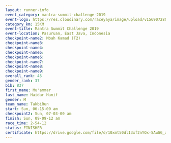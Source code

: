 ```yaml
---
layout: runner-info 
event_category: mantra-summit-challenge-2019 
event-logo: https://res.cloudinary.com/raceyaya/image/upload/v1569072809/logo/mantra-image_segrbx.jpg
category_km: 15KM 
event-title: Mantra Summit Challenge 2019 
event-location: Pasuruan, East Java, Indonesia 
checkpoint-name2: Mbah Kamad (T2) 
checkpoint-name3: 
checkpoint-name4: 
checkpoint-name5: 
checkpoint-name6: 
checkpoint-name7: 
checkpoint-name8: 
checkpoint-name9: 
overall_rank: 45
gender_rank: 37
bib: 837
first_name: Mu'ammar
last_name: Haidar Hanif
gender: M
team_name: TakbiRun
start: Sun, 06-15-00 am
checkpoint2: Sun, 07-03-00 am
finish: Sun, 09-09-12 am
race_time: 2-54-12
status: FINISHER
certificate: https://drive.google.com/file/d/10xmt50dlI3xf2nYOx-SAwGG_xzCEaC-w/view?usp=sharing
---
```

